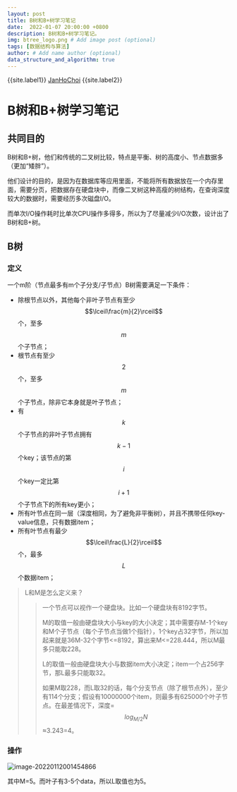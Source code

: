 ```yaml
---
layout: post
title: B树和B+树学习笔记
date:  2022-01-07 20:00:00 +0800
description: B树和B+树学习笔记。
img: btree_logo.png # Add image post (optional)
tags: [数据结构与算法]
author: # Add name author (optional)
data_structure_and_algorithm: true
---
```


{{site.label1}} <a href="https://github.com/janhochoi/" target="\_blank">JanHoChoi</a> {{site.label2}}

# B树和B+树学习笔记

## 共同目的

B树和B+树，他们和传统的二叉树比较，特点是平衡、树的高度小、节点数据多（更加“矮胖”）。

他们设计的目的，是因为在数据库等应用里面，不能将所有数据放在一个内存里面，需要分页，把数据存在硬盘块中，而像二叉树这种高瘦的树结构，在查询深度较大的数据时，需要经历多次磁盘I/O。

而单次I/O操作耗时比单次CPU操作多得多，所以为了尽量减少I/O次数，设计出了B树和B+树。

## B树

### 定义

一个m阶（节点最多有m个子分支/子节点）B树需要满足一下条件：

- 除根节点以外，其他每个非叶子节点有至少$$\lceil\frac{m}{2}\rceil$$个，至多$$m$$个子节点；
- 根节点有至少$$2$$个，至多$$m$$个子节点，除非它本身就是叶子节点；
- 有$$k$$个子节点的非叶子节点拥有$$k-1$$个key；该节点的第$$i$$个key一定比第$$i+1$$个子节点下的所有key更小；
- 所有叶节点在同一层（深度相同，为了避免非平衡树），并且不携带任何key-value信息，只有数据item；
- 所有叶节点有最少$$\lceil\frac{L}{2}\rceil$$个，最多$$L$$个数据item；

> L和M是怎么定义来？
>
> > 一个节点可以视作一个硬盘块。比如一个硬盘块有8192字节。
> >
> > M的取值一般由硬盘块大小与key的大小决定；其中需要存M-1个key和M个子节点（每个子节点当做1个指针），1个key占32字节，所以加起来就是36M-32个字节<=8192，算出来M<=228.444，所以M最多只能取228。
> >
> > L的取值一般由硬盘块大小与数据item大小决定；item一个占256字节，那L最多只能取32。
> >
> > 如果M取228，而L取32的话，每个分支节点（除了根节点外），至少有114个分支；假设有10000000个item，则最多有625000个叶子节点。在最差情况下，深度=$$log_{M/2}N$$≈3.243=4。

### 操作



![image-20220112001454866](/Users/zhanghaocai/Documents/GitHub/janhochoi.github.io/assets/img/image-20220112001454866.png)

其中M=5。而叶子有3-5个data，所以L取值也为5。

